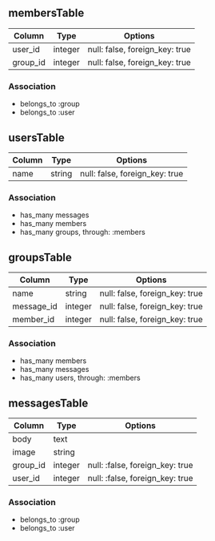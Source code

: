 ## membersTable

|Column|Type|Options|
|------|----|-------|
|user_id|integer|null: false, foreign_key: true|
|group_id|integer|null: false, foreign_key: true|

### Association
- belongs_to :group
- belongs_to :user




## usersTable
|Column|Type|Options|
|------|----|-------|
|name|string|null: false, foreign_key: true|


### Association
- has_many messages
- has_many members
- has_many groups, through: :members




## groupsTable
|Column|Type|Options|
|------|----|-------|
|name|string|null: false, foreign_key: true|
|message_id|integer|null: false, foreign_key: true|
|member_id|integer|null: false, foreign_key: true|

### Association
- has_many members
- has_many messages
- has_many users, through: :members





## messagesTable

|Column|Type|Options|
|------|----|-------|
|body|text||
|image|string||
|group_id|integer|null: :false, foreign_key: true|
|user_id|integer|null: :false, foreign_key: true|

### Association
- belongs_to :group
- belongs_to :user

